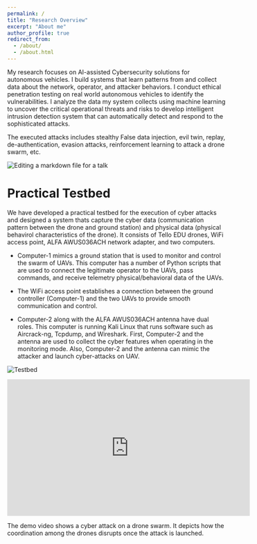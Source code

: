 ```yaml
---
permalink: /
title: "Research Overview"
excerpt: "About me"
author_profile: true
redirect_from: 
  - /about/
  - /about.html
---
```


My research focuses on AI-assisted Cybersecurity solutions for autonomous vehicles. I build systems that learn patterns from and collect data about the network, operator, and attacker behaviors. I conduct ethical penetration testing on real world autonomous vehicles to identify the vulnerabilities. I analyze the data my system collects using machine learning to uncover the critical operational threats and risks to develop intelligent intrusion detection system that can automatically detect and respond to the sophisticated attacks.

The executed attacks includes stealthy False data injection, evil twin, replay, de-authentication, evasion attacks, reinforcement learning to attack a drone swarm, etc.


![Editing a markdown file for a talk](/images/Tello.png)

# Practical Testbed
We have developed a practical testbed for the execution of cyber attacks and designed a system thats capture the cyber data (communication pattern between the drone and ground station) and physical data (physical behavirol characteristics of the drone). It consists of Tello EDU drones, WiFi access point, ALFA AWUS036ACH network adapter, and two computers. 

- Computer-1 mimics a ground station that is used to
monitor and control the swarm of UAVs. This computer
has a number of Python scripts that are used to connect
the legitimate operator to the UAVs, pass commands, and
receive telemetry physical/behavioral data of the UAVs.

- The WiFi access point establishes a connection between
the ground controller (Computer-1) and the two UAVs to
provide smooth communication and control.

- Computer-2 along with the ALFA AWUS036ACH antenna have dual roles. This computer is running Kali Linux that runs software such as Aircrack-ng, Tcpdump, and Wireshark. First, Computer-2 and the antenna are used to collect the cyber features when operating in the monitoring mode. Also, Computer-2 and the antenna can mimic the attacker and launch cyber-attacks on UAV. 

![Testbed](/images/Tello_Inspection.png)


<iframe width="560" height="315" src="https://www.youtube.com/embed/d680G6HrBtQ?si=Wa4FoAwTbEV6jak6" title="YouTube video player" frameborder="0" allow="accelerometer; autoplay; clipboard-write; encrypted-media; gyroscope; picture-in-picture; web-share" allowfullscreen></iframe>



The demo video shows a cyber attack on a drone swarm. It depicts how the coordination among the drones disrupts once the attack is launched.
